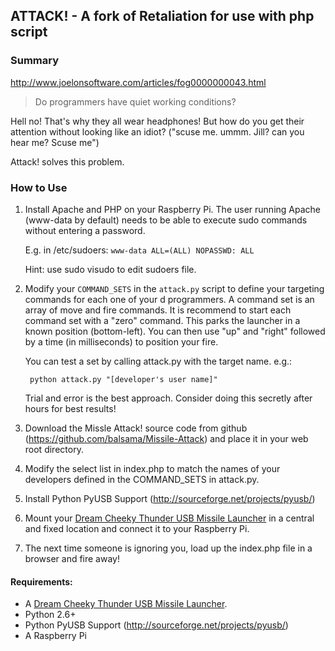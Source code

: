 ## ATTACK! - A fork of Retaliation for use with php script


### Summary
http://www.joelonsoftware.com/articles/fog0000000043.html

> Do programmers have quiet working conditions?

Hell no! That's why they all wear headphones! But how do you get their
attention without looking like an idiot? ("scuse me. ummm. Jill? can you 
hear me? Scuse me")

Attack! solves this problem.

### How to Use
  1.  Install Apache and PHP on your Raspberry Pi. The user running Apache 
      (www-data by default) needs to be able to execute sudo commands without
      entering a password.

      E.g. in /etc/sudoers: `www-data ALL=(ALL) NOPASSWD: ALL`
      
      Hint: use sudo visudo to edit sudoers file.


  2.  Modify your `COMMAND_SETS` in the `attack.py` script to define your 
      targeting commands for each one of your d programmers. A command set is 
      an array of move and fire commands. It is recommend to start each 
      command set with a "zero" command.  This parks the launcher in a known
      position (bottom-left).  You can then use "up" and "right" followed by a 
      time (in milliseconds) to position your fire.
 
      You can test a set by calling attack.py with the target name. e.g.:  

           python attack.py "[developer's user name]"

      Trial and error is the best approach. Consider doing this secretly after
      hours for best results!

  3.  Download the Missle Attack! source code from github
      (https://github.com/balsama/Missile-Attack) and place it in your web 
      root directory.

  4.  Modify the select list in index.php to match the names of your developers
      defined in the COMMAND_SETS in attack.py.

  5.  Install Python PyUSB Support (http://sourceforge.net/projects/pyusb/)

  6.  Mount your <a href="http://www.dreamcheeky.com/thunder-missile-launcher">Dream Cheeky Thunder USB Missile Launcher</a> 
      in a central and fixed location and connect it to your Raspberry Pi.

  7.  The next time someone is ignoring you, load up the index.php file in a 
      browser and fire away!

####  Requirements:

  * A <a href="http://www.dreamcheeky.com/thunder-missile-launcher">Dream Cheeky Thunder USB Missile Launcher</a>. 
  * Python 2.6+
  * Python PyUSB Support (http://sourceforge.net/projects/pyusb/)  
  * A Raspberry Pi 
